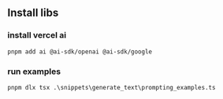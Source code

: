 ## Install libs

### install vercel ai

```
pnpm add ai @ai-sdk/openai @ai-sdk/google
```

### run examples
```
pnpm dlx tsx .\snippets\generate_text\prompting_examples.ts
```

